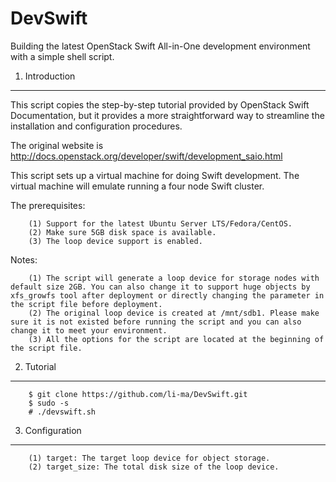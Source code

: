 DevSwift
========
Building the latest OpenStack Swift All-in-One development environment with a simple shell script.

1. Introduction
---------------
This script copies the step-by-step tutorial provided by OpenStack Swift Documentation, but it provides a more straightforward way to streamline the installation and configuration procedures.

The original website is http://docs.openstack.org/developer/swift/development_saio.html

This script sets up a virtual machine for doing Swift development. The virtual machine will emulate running a four node Swift cluster.

The prerequisites:

        (1) Support for the latest Ubuntu Server LTS/Fedora/CentOS.
        (2) Make sure 5GB disk space is available.
        (3) The loop device support is enabled.

Notes:

        (1) The script will generate a loop device for storage nodes with default size 2GB. You can also change it to support huge objects by xfs_growfs tool after deployment or directly changing the parameter in the script file before deployment.
        (2) The original loop device is created at /mnt/sdb1. Please make sure it is not existed before running the script and you can also change it to meet your environment.
        (3) All the options for the script are located at the beginning of the script file.

2. Tutorial
---------------
        $ git clone https://github.com/li-ma/DevSwift.git
        $ sudo -s
        # ./devswift.sh

3. Configuration
----------------
        (1) target: The target loop device for object storage.
        (2) target_size: The total disk size of the loop device.

